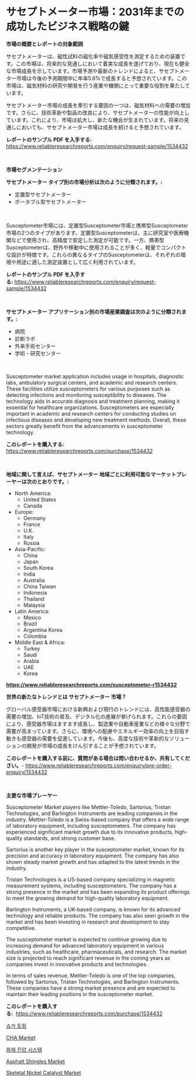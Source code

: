 <p><h1>サセプトメーター市場：2031年までの成功したビジネス戦略の鍵</h1></p><p><strong>市場の概要とレポートの対象範囲</strong></p>
<p><p>サセプトメーターは、磁性試料の磁化率や磁気感受性を測定するための装置です。この市場は、将来的な見通しにおいて着実な成長を遂げており、現在も健全な市場成長を示しています。市場予測や最新のトレンドによると、サセプトメーター市場は今後の予測期間中に年率5.6%で成長すると予想されています。この市場は、磁気材料の研究や開発を行う産業や機関にとって重要な役割を果たしています。</p><p>サセプトメーター市場の成長を牽引する要因の一つは、磁気材料への需要の増加です。さらに、技術革新や製品の改良により、サセプトメーターの性能が向上しています。これにより、市場は拡大し、新たな機会が生まれています。将来の見通しにおいても、サセプトメーター市場は成長を続けると予想されています。</p></p>
<p><strong>レポートのサンプル PDF を入手する:</strong> <a href="https://www.reliableresearchreports.com/enquiry/request-sample/1534432">https://www.reliableresearchreports.com/enquiry/request-sample/1534432</a></p>
<p>&nbsp;</p>
<p><strong>市場セグメンテーション</strong></p>
<p><strong>サセプトメーター タイプ別の市場分析は次のように分類されます。:</strong></p>
<p><ul><li>定置型サセプトメーター</li><li>ポータブル型サセプトメーター</li></ul></p>
<p>&nbsp;</p>
<p><p>Susceptometer市場には、定置型Susceptometer市場と携帯型Susceptometer市場の2つのタイプがあります。定置型Susceptometerは、主に研究室や医療機関などで使用され、高精度で安定した測定が可能です。一方、携帯型Susceptometerは、野外や移動中に使用されることが多く、軽量でコンパクトな設計が特徴です。これらの異なるタイプのSusceptometerは、それぞれの環境や用途に適した測定装置として広く利用されています。</p></p>
<p><strong>レポートのサンプル PDF を入手する:</strong>&nbsp;<a href="https://www.reliableresearchreports.com/enquiry/request-sample/1534432">https://www.reliableresearchreports.com/enquiry/request-sample/1534432</a></p>
<p>&nbsp;</p>
<p><strong> サセプトメーター アプリケーション別の市場産業調査は次のように分類されます。:</strong></p>
<p><ul><li>病院</li><li>診断ラボ</li><li>外来手術センター</li><li>学術・研究センター</li></ul></p>
<p>&nbsp;</p>
<p><p>Susceptometer market application includes usage in hospitals, diagnostic labs, ambulatory surgical centers, and academic and research centers. These facilities utilize susceptometers for various purposes such as detecting infections and monitoring susceptibility to diseases. The technology aids in accurate diagnosis and treatment planning, making it essential for healthcare organizations. Susceptometers are especially important in academic and research centers for conducting studies on infectious diseases and developing new treatment methods. Overall, these sectors greatly benefit from the advancements in susceptometer technology.</p></p>
<p><strong>このレポートを購入する:</strong>&nbsp; <a href="https://www.reliableresearchreports.com/purchase/1534432">https://www.reliableresearchreports.com/purchase/1534432</a></p>
<p>&nbsp;</p>
<p><strong>地域に関して言えば、サセプトメーター 地域ごとに利用可能なマーケットプレーヤーは次のとおりです。:</strong></p>
<p><ul>
    <li>
        North America:
        <ul>
            <li>United States</li>
            <li>Canada</li>
        </ul>
    </li>
    <li>
        Europe:
        <ul>
            <li>Germany</li>
            <li>France</li>
            <li>U.K.</li>
            <li>Italy</li>
            <li>Russia</li>
        </ul>
    </li>
    <li>
        Asia-Pacific:
        <ul>
            <li>China</li>
            <li>Japan</li>
            <li>South Korea</li>
            <li>India</li>
            <li>Australia</li>
            <li>China Taiwan</li>
            <li>Indonesia</li>
            <li>Thailand</li>
            <li>Malaysia</li>
        </ul>
    </li>
    <li>
        Latin America:
        <ul>
            <li>Mexico</li>
            <li>Brazil</li>
            <li>Argentina Korea</li>
            <li>Colombia</li>
        </ul>
    </li>
    <li>
        Middle East & Africa:
        <ul>
            <li>Turkey</li>
            <li>Saudi</li>
            <li>Arabia</li>
            <li>UAE</li>
            <li>Korea</li>
        </ul>
    </li>
    </ul></p>
<p><strong><a href="https://www.reliableresearchreports.com/susceptometer-r1534432">https://www.reliableresearchreports.com/susceptometer-r1534432</a></strong>&nbsp;</p>
<p><strong>世界の新たなトレンドとは サセプトメーター 市場？</strong></p>
<p><p>グローバル感受器市場における新興および現行のトレンドには、高性能感受器の需要の増加、IoT技術の普及、デジタル化の進展が挙げられます。これらの要因により、感受器市場はますます成長し、製造業や自動車産業などの様々な分野で需要が高まっています。さらに、環境への配慮やエネルギー効率の向上を目指す動きも感受器の需要を促進しています。今後も、高度な技術や革新的なソリューションの開発が市場の成長をけん引することが予想されています。</p></p>
<p><strong>このレポートを購入する前に、質問がある場合は問い合わせるか、共有してください。</strong>- <a href="https://www.reliableresearchreports.com/enquiry/pre-order-enquiry/1534432">https://www.reliableresearchreports.com/enquiry/pre-order-enquiry/1534432</a></p>
<p>&nbsp;</p>
<p><strong>主要な市場プレーヤー</strong></p>
<p><p>Susceptometer Market players like Mettler-Toledo, Sartorius, Tristan Technologies, and Barlington Instruments are leading companies in the industry. Mettler-Toledo is a Swiss-based company that offers a wide range of laboratory equipment, including susceptometers. The company has experienced significant market growth due to its innovative products, high-quality standards, and strong customer base.</p><p>Sartorius is another key player in the susceptometer market, known for its precision and accuracy in laboratory equipment. The company has also shown steady market growth and has adapted to the latest trends in the industry.</p><p>Tristan Technologies is a US-based company specializing in magnetic measurement systems, including susceptometers. The company has a strong presence in the market and has been expanding its product offerings to meet the growing demand for high-quality laboratory equipment.</p><p>Barlington Instruments, a UK-based company, is known for its advanced technology and reliable products. The company has also seen growth in the market and has been investing in research and development to stay competitive.</p><p>The susceptometer market is expected to continue growing due to increasing demand for advanced laboratory equipment in various industries, such as healthcare, pharmaceuticals, and research. The market size is projected to reach significant revenue in the coming years as companies invest in innovative products and technologies.</p><p>In terms of sales revenue, Mettler-Toledo is one of the top companies, followed by Sartorius, Tristan Technologies, and Barlington Instruments. These companies have a strong market presence and are expected to maintain their leading positions in the susceptometer market.</p></p>
<p><strong>このレポートを購入する:</strong>&nbsp;&nbsp;<a href="https://www.reliableresearchreports.com/purchase/1534432">https://www.reliableresearchreports.com/purchase/1534432</a></p>
<p><p><a href="https://medium.com/@jerrodhilll68/%EC%84%A4%ED%83%95-%ED%86%A0%ED%95%91-%EC%8B%9C%EC%9E%A5-%EC%9D%B8%EC%82%AC%EC%9D%B4%ED%8A%B8-%EC%8B%9C%EC%9E%A5-%EB%8F%99%ED%96%A5-%EC%84%B1%EC%9E%A5-2024%EB%85%84%EB%B6%80%ED%84%B0-2031%EB%85%84%EA%B9%8C%EC%A7%80-%EC%98%88%EC%B8%A1%EB%90%9C-%EA%B2%83-eea0051120ef">슈가 토핑</a></p><p><a href="https://issuu.com/reportprime-2/docs/cha-market-size-2030.pptx">CHA Market</a></p><p><a href="https://medium.com/@kalimetz2023/%ED%99%94%EC%9E%AC-%EC%96%B5%EC%A0%9C-%EC%8B%9C%EC%8A%A4%ED%85%9C-%EC%8B%9C%EC%9E%A5-%EA%B7%9C%EB%AA%A8%EB%8A%94-%EA%B8%80%EB%A1%9C%EB%B2%8C-%EC%82%B0%EC%97%85%EC%97%90%EC%84%9C-%EC%B5%9C%EC%A0%81%EC%9D%98-%EB%A7%88%EC%BC%80%ED%8C%85-%EC%B1%84%EB%84%90%EC%9D%84-%EB%B3%B4%EC%97%AC%EC%A4%8D%EB%8B%88%EB%8B%A4-1ecf4264f103">화재 진압 시스템</a></p><p><a href="https://issuu.com/reportprime-2/docs/asphalt-shingles-market-size-2030.pptx">Asphalt Shingles Market</a></p><p><a href="https://three-jumbo-f6d.notion.site/Skeletal-Nickel-Catalyst-Market-Size-Share-Trends-Analysis-Report-By-Material-By-Type-By-End-us-24a433eb9b6947ca906c6baecc7ffbb3">Skeletal Nickel Catalyst Market</a></p></p>